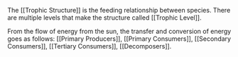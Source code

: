 The [[Trophic Structure]] is the feeding relationship between species. There are multiple levels that make the structure called [[Trophic Level]].

From the flow of energy from the sun, the transfer and conversion of energy goes as follows: [[Primary Producers]], [[Primary Consumers]], [[Secondary Consumers]], [[Tertiary Consumers]], [[Decomposers]].